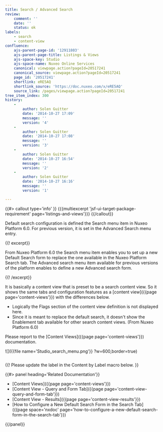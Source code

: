 ```yaml
---
title: Search / Advanced Search
review:
    comment: ''
    date: ''
    status: ok
labels:
    - search
    - content-view
confluence:
    ajs-parent-page-id: '12911803'
    ajs-parent-page-title: Listings & Views
    ajs-space-key: Studio
    ajs-space-name: Nuxeo Online Services
    canonical: viewpage.action?pageId=20517241
    canonical_source: viewpage.action?pageId=20517241
    page_id: '20517241'
    shortlink: eRE5AQ
    shortlink_source: 'https://doc.nuxeo.com/x/eRE5AQ'
    source_link: /pages/viewpage.action?pageId=20517241
tree_item_index: 300
history:
    -
        author: Solen Guitter
        date: '2014-10-27 17:09'
        message: ''
        version: '4'
    -
        author: Solen Guitter
        date: '2014-10-27 17:08'
        message: ''
        version: '3'
    -
        author: Solen Guitter
        date: '2014-10-27 16:54'
        message: ''
        version: '2'
    -
        author: Solen Guitter
        date: '2014-10-27 16:16'
        message: ''
        version: '1'

---
```


{{#> callout type='info' }}
{{{multiexcerpt 'jsf-ui-target-package-requirement' page='listings-and-views'}}}
{{/callout}}

Default search configuration is defined the Search menu item in Nuxeo Platform 6.0\. For previous version, it is set in the Advanced Search menu entry.

{{! excerpt}}

From Nuxeo Platform 6.0 the Search menu item enables you to set up a new Default Search form to replace the one available in the Nuxeo Platform Search tab. The Advanced search menu item available for previous versions of the platform enables to define a new Advanced search form.

{{! /excerpt}}

It is basically a content view that is preset to be a search content view. So it shows the same tabs and configuration features as a [content view]({{page page='content-views'}}) with the differences below.

* Logically the Flags section of the content view definition is not displayed here.
* Since it is meant to replace the default search, it doesn't show the Enablement tab available for other search content views. (From Nuxeo Platform 6.0)

Please report to the [Content Views]({{page page='content-views'}}) documentation.

![]({{file name='Studio_search_menu.png'}} ?w=600,border=true)

<div class="row" data-equalizer data-equalize-on="medium"><div class="column medium-6">

{{! Please update the label in the Content by Label macro below. }}

{{#> panel heading='Related Documentation'}}

- [Content Views]({{page page='content-views'}})
- [Content View - Query and Form Tab]({{page page='content-view-query-and-form-tab'}})
- [Content View - Results]({{page page='content-view-results'}})
- [How to Configure a New Default Search Form in the Search Tab]({{page space='nxdoc' page='how-to-configure-a-new-default-search-form-in-the-search-tab'}})

{{/panel}}</div><div class="column medium-6">

</div></div>
